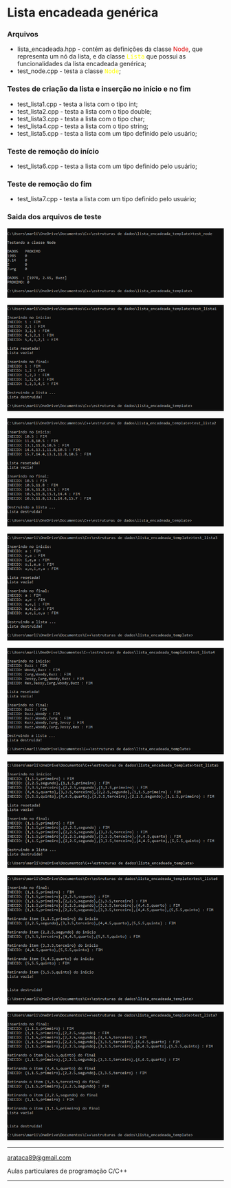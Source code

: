 # Lista encadeada genérica

### Arquivos
- lista_encadeada.hpp - contém as definições da classe <font color="yellow;">Node</font>, que representa um nó da lista, e da classe <span style="color: yellow;"><tt>Lista</tt></span> que possui as funcionalidades da lista encadeada genérica;
- test_node.cpp - testa a classe <span style="color: yellow;"><tt>Node</tt></span>;

### Testes de criação da lista e inserção no início e no fim
- test_lista1.cpp - testa a lista com o tipo int;
- test_lista2.cpp - testa a lista com o tipo double;
- test_lista3.cpp - testa a lista com o tipo char;
- test_lista4.cpp - testa a lista com o tipo string;
- test_lista5.cpp - testa a lista com um tipo definido pelo usuário;

### Teste de remoção do início
- test_lista6.cpp - testa a lista com um tipo definido pelo usuário;

### Teste de remoção do fim
- test_lista7.cpp - testa a lista com um tipo definido pelo usuário;
 


### Saida dos arquivos de teste

![](test_node.PNG)

![](test_lista1.PNG)

![](test_lista2.PNG)

![](test_lista3.PNG)

![](test_lista4.PNG)

![](test_lista5.PNG)

![](test_lista6.PNG)

![](test_lista7.PNG)

--------------------------------
arataca89@gmail.com

Aulas particulares de programação C/C++

--------------------------------

